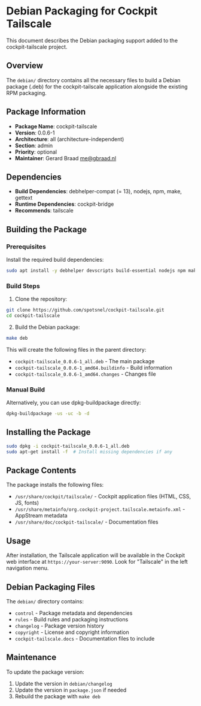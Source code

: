 # Debian Packaging for Cockpit Tailscale

This document describes the Debian packaging support added to the cockpit-tailscale project.

## Overview

The `debian/` directory contains all the necessary files to build a Debian package (.deb) for the cockpit-tailscale application alongside the existing RPM packaging.

## Package Information

- **Package Name**: cockpit-tailscale
- **Version**: 0.0.6-1
- **Architecture**: all (architecture-independent)
- **Section**: admin
- **Priority**: optional
- **Maintainer**: Gerard Braad <me@gbraad.nl>

## Dependencies

- **Build Dependencies**: debhelper-compat (= 13), nodejs, npm, make, gettext
- **Runtime Dependencies**: cockpit-bridge
- **Recommends**: tailscale

## Building the Package

### Prerequisites

Install the required build dependencies:

```bash
sudo apt install -y debhelper devscripts build-essential nodejs npm make gettext
```

### Build Steps

1. Clone the repository:
```bash
git clone https://github.com/spotsnel/cockpit-tailscale.git
cd cockpit-tailscale
```

2. Build the Debian package:
```bash
make deb
```

This will create the following files in the parent directory:
- `cockpit-tailscale_0.0.6-1_all.deb` - The main package
- `cockpit-tailscale_0.0.6-1_amd64.buildinfo` - Build information
- `cockpit-tailscale_0.0.6-1_amd64.changes` - Changes file

### Manual Build

Alternatively, you can use dpkg-buildpackage directly:

```bash
dpkg-buildpackage -us -uc -b -d
```

## Installing the Package

```bash
sudo dpkg -i cockpit-tailscale_0.0.6-1_all.deb
sudo apt-get install -f  # Install missing dependencies if any
```

## Package Contents

The package installs the following files:
- `/usr/share/cockpit/tailscale/` - Cockpit application files (HTML, CSS, JS, fonts)
- `/usr/share/metainfo/org.cockpit-project.tailscale.metainfo.xml` - AppStream metadata
- `/usr/share/doc/cockpit-tailscale/` - Documentation files

## Usage

After installation, the Tailscale application will be available in the Cockpit web interface at `https://your-server:9090`. Look for "Tailscale" in the left navigation menu.

## Debian Packaging Files

The `debian/` directory contains:

- `control` - Package metadata and dependencies
- `rules` - Build rules and packaging instructions
- `changelog` - Package version history
- `copyright` - License and copyright information
- `cockpit-tailscale.docs` - Documentation files to include

## Maintenance

To update the package version:

1. Update the version in `debian/changelog`
2. Update the version in `package.json` if needed
3. Rebuild the package with `make deb`